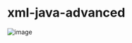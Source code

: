 # xml-java-advanced
![image](https://user-images.githubusercontent.com/101024281/224382577-9c7a4b55-ebe0-40df-a582-f6818befb9fb.png)
